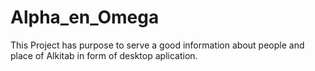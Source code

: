 # Alpha_en_Omega
This Project has purpose to serve a good information about people and place of Alkitab in form of desktop aplication.
